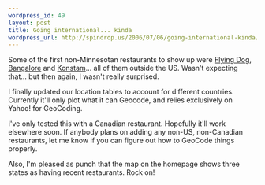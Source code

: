 ```yaml
--- 
wordpress_id: 49
layout: post
title: Going international... kinda
wordpress_url: http://spindrop.us/2006/07/06/going-international-kinda/
---
```

Some of the first non-Minnesotan restaurants to show up were [Flying Dog](http://reviewsby.us/restaurant/flying-dog), [Bangalore](http://reviewsby.us/restaurant/bangalore) and [Konstam](http://reviewsby.us/restaurant/konstam)... all of them outside the US.  Wasn't expecting that... but then again, I wasn't really surprised.

I finally updated our location tables to account for different countries.  Currently it'll only plot what it can Geocode, and relies exclusively on Yahoo! for GeoCoding.

I've only tested this with a Canadian restaurant.  Hopefully it'll work elsewhere soon.  If anybody plans on adding any non-US, non-Canadian restaurants, let me know if you can figure out how to GeoCode things properly.

Also, I'm pleased as punch that the map on the homepage shows three states as having recent restaurants.  Rock on!

